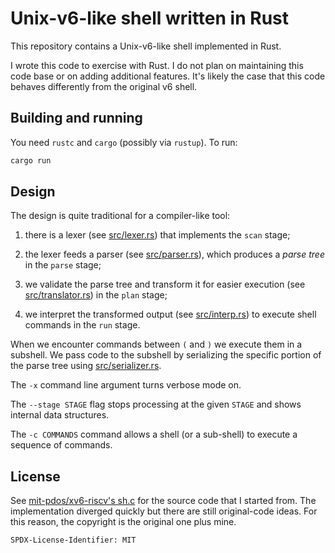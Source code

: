 # Unix-v6-like shell written in Rust

This repository contains a Unix-v6-like shell implemented in Rust.

I wrote this code to exercise with Rust. I do not plan on maintaining
this code base or on adding additional features. It's likely the
case that this code behaves differently from the original v6 shell.

## Building and running

You need `rustc` and `cargo` (possibly via `rustup`). To run:

```bash
cargo run
```

## Design

The design is quite traditional for a compiler-like tool:

1. there is a lexer (see [src/lexer.rs](src/lexer.rs)) that
implements the `scan` stage;

2. the lexer feeds a parser (see [src/parser.rs](src/parser.rs)),
which produces a _parse tree_ in the `parse` stage;

3. we validate the parse tree and transform it for easier execution
(see [src/translator.rs](src/translator.rs)) in the `plan` stage;

4. we interpret the transformed output (see [src/interp.rs](src/interp.rs))
to execute shell commands in the `run` stage.

When we encounter commands between `(` and `)` we execute them in
a subshell. We pass code to the subshell by serializing the specific
portion of the parse tree using [src/serializer.rs](src/serializer.rs).

The `-x` command line argument turns verbose mode on.

The `--stage STAGE` flag stops processing at the given `STAGE`
and shows internal data structures.

The `-c COMMANDS` command allows a shell (or a sub-shell) to
execute a sequence of commands.

## License

See [mit-pdos/xv6-riscv's sh.c](
https://github.com/mit-pdos/xv6-riscv/blob/riscv/user/sh.c) for the
source code that I started from. The implementation diverged
quickly but there are still original-code ideas. For this reason,
the copyright is the original one plus mine.

```
SPDX-License-Identifier: MIT
```
